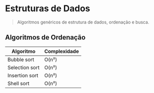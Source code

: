 # Estruturas de Dados


> Algoritmos genéricos de estrutura de dados, ordenação e busca.

## Algoritmos de Ordenação

| Algoritmo  |  Complexidade  |
| ------------------- | ------------------- |
|  Bubble sort |  O(n²) |
|  Selection sort |  O(n²) |
|  Insertion sort |  O(n²) |
|  Shell sort |  O(n²) |

